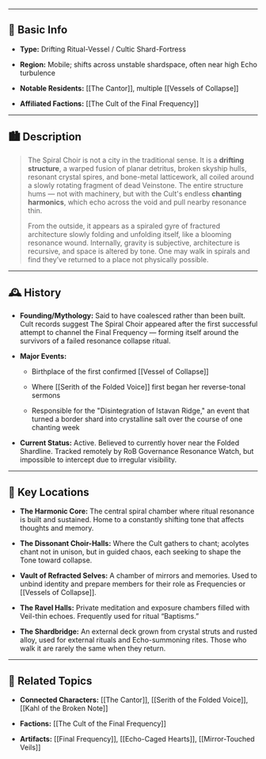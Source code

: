 
---
## 📍 Basic Info

- **Type:** Drifting Ritual-Vessel / Cultic Shard-Fortress
    
- **Region:** Mobile; shifts across unstable shardspace, often near high Echo turbulence
    
- **Notable Residents:** [[The Cantor]], multiple [[Vessels of Collapse]]
    
- **Affiliated Factions:** [[The Cult of the Final Frequency]]
    

---

## 🏙️ Description

> The Spiral Choir is not a city in the traditional sense. It is a **drifting structure**, a warped fusion of planar detritus, broken skyship hulls, resonant crystal spires, and bone-metal latticework, all coiled around a slowly rotating fragment of dead Veinstone. The entire structure hums — not with machinery, but with the Cult's endless **chanting harmonics**, which echo across the void and pull nearby resonance thin.
> 
> From the outside, it appears as a spiraled gyre of fractured architecture slowly folding and unfolding itself, like a blooming resonance wound. Internally, gravity is subjective, architecture is recursive, and space is altered by tone. One may walk in spirals and find they’ve returned to a place not physically possible.

---

## 🕰️ History

- **Founding/Mythology:** Said to have coalesced rather than been built. Cult records suggest The Spiral Choir appeared after the first successful attempt to channel the Final Frequency — forming itself around the survivors of a failed resonance collapse ritual.
    
- **Major Events:**
    
    - Birthplace of the first confirmed [[Vessel of Collapse]]
        
    - Where [[Serith of the Folded Voice]] first began her reverse-tonal sermons
        
    - Responsible for the "Disintegration of Istavan Ridge," an event that turned a border shard into crystalline salt over the course of one chanting week
        
- **Current Status:** Active. Believed to currently hover near the Folded Shardline. Tracked remotely by RoB Governance Resonance Watch, but impossible to intercept due to irregular visibility.
    

---

## 🌟 Key Locations

- **The Harmonic Core:** The central spiral chamber where ritual resonance is built and sustained. Home to a constantly shifting tone that affects thoughts and memory.
    
- **The Dissonant Choir-Halls:** Where the Cult gathers to chant; acolytes chant not in unison, but in guided chaos, each seeking to shape the Tone toward collapse.
    
- **Vault of Refracted Selves:** A chamber of mirrors and memories. Used to unbind identity and prepare members for their role as Frequencies  or [[Vessels of Collapse]].
    
- **The Ravel Halls:** Private meditation and exposure chambers filled with Veil-thin echoes. Frequently used for ritual “Baptisms.”
    
- **The Shardbridge:** An external deck grown from crystal struts and rusted alloy, used for external rituals and Echo-summoning rites. Those who walk it are rarely the same when they return.
    

---

## 🔗 Related Topics

- **Connected Characters:** [[The Cantor]], [[Serith of the Folded Voice]], [[Kahl of the Broken Note]]
    
- **Factions:** [[The Cult of the Final Frequency]]
    
- **Artifacts:** [[Final Frequency]], [[Echo-Caged Hearts]], [[Mirror-Touched Veils]]
